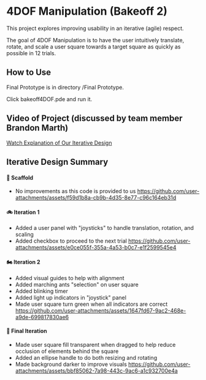 # 4DOF Manipulation (Bakeoff 2)
This project explores improving usability in an iterative (agile) respect.

The goal of 4DOF Manipulation is to have the user intuitively translate, rotate, and scale a user square towards a target square as quickly as possible in 12 trials.

## How to Use
Final Prototype is in directory /Final Prototype.

Click bakeoff4DOF.pde and run it.

## Video of Project (discussed by team member Brandon Marth)
[Watch Explanation of Our Iterative Design](https://drive.google.com/file/d/1krS454hAWWP4it7VQ9cuSurzHbKrMJjn/view?usp=sharing)

## Iterative Design Summary
#### 🛴 Scaffold
* No improvements as this code is provided to us
https://github.com/user-attachments/assets/f59d1b8a-cb9b-4d35-8e77-c96c164eb31d

#### 🚲 Iteration 1
* Added a user panel with "joysticks" to handle translation, rotation, and scaling
* Added checkbox to proceed to the next trial
https://github.com/user-attachments/assets/e0ce055f-355a-4a53-b0c7-e1f2599545e4

#### 🏍️ Iteration 2
* Added visual guides to help with alignment
* Added marching ants "selection" on user square
* Added blinking timer
* Added light up indicators in "joystick" panel
* Made user square turn green when all indicators are correct
https://github.com/user-attachments/assets/1647fd67-9ac2-468e-a9de-699817830ae6

#### 🚗 Final Iteration
* Made user square fill transparent when dragged to help reduce occlusion of elements behind the square
* Added an ellipse handle to do both resizing and rotating
* Made background darker to improve visuals
https://github.com/user-attachments/assets/bbf85062-7a98-443c-9ac6-a1c932700e4a

